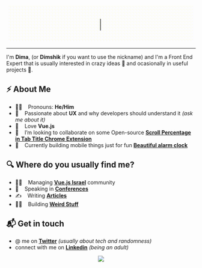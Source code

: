 <!-- # Hello, nerds 🤓 -->

<p align="center">
  <img src="https://raw.githubusercontent.com/dimshik100/dimshik100/master/dima_vishnevetsky_hi.gif">
</p>

---

I'm **Dima**, (or **Dimshik** if you want to use the nickname) and I'm a Front End Expert that is usually interested in crazy ideas 🦄 and ocasionally in useful projects 🤖.

## ⚡️ About Me

* 🧑‍🎤 &nbsp;&nbsp; Pronouns: **He/Him**
* 👾 &nbsp;&nbsp; Passionate about **UX** and why developers should understand it *(ask me about it)*
* 💚 &nbsp;&nbsp; Love **Vue.js**
* 👯 &nbsp;&nbsp; I’m looking to collaborate on some Open-source [**Scroll Percentage in Tab Title Chrome Extension**](https://github.com/dimshik100/Scroll-Percentage-in-Tab-Title-Chrome-Extension)
* 📱 &nbsp;&nbsp; Currently building mobile things just for fun [**Beautiful alarm clock**](https://github.com/dimshik100/Wheely-your-beautiful-alarm-clock)

## 🔍 Where do you usually find me?

* 🧙‍♂️ &nbsp;&nbsp; Managing [**Vue.js Israel**](http://vuejsisrael.com) community 
* 🎤 &nbsp;&nbsp; Speaking in [**Conferences**](https://youtu.be/PxmyKbqGchI)
* ✍️ &nbsp;&nbsp; Writing [**Articles**](https://dev.to/dimshik100)
* 👷‍♂️ &nbsp;&nbsp; Building [**Weird Stuff**](https://dimshik.com)

## 📬 Get in touch

* @ me on [**Twitter**](https://twitter.com/dimshik100) *(usually about tech and randomness)*
* connect with me on [**Linkedin**](https://www.linkedin.com/in/dimshik100/) *(being an adult)*

<p align='center'>
  <img src="https://dimshik100-visitor-badge.glitch.me/badge?page_id=dimshik100.visitor-badge">
</p>
